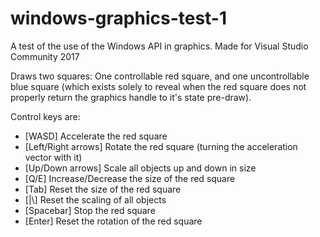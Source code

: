 # windows-graphics-test-1
A test of the use of the Windows API in graphics. Made for Visual Studio Community 2017

Draws two squares: One controllable red square, and one uncontrollable blue square (which exists solely to reveal when the red square does
not properly return the graphics handle to it's state pre-draw).

Control keys are:

 - [WASD] Accelerate the red square
 - [Left/Right arrows] Rotate the red square (turning the acceleration vector with it)
 - [Up/Down arrows] Scale all objects up and down in size
 - [Q/E] Increase/Decrease the size of the red square
 - [Tab] Reset the size of the red square
 - [|\\] Reset the scaling of all objects
 - [Spacebar] Stop the red square
 - [Enter] Reset the rotation of the red square
